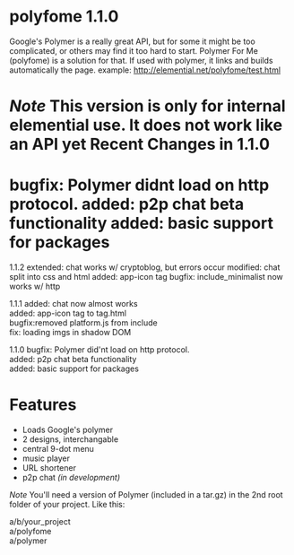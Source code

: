 polyfome 1.1.0
========
Google's Polymer is a really great API, but for some it might be too complicated, or others may find it too hard to start.
Polymer For Me (polyfome) is a solution for that. If used with polymer, it links and builds automatically the page.
example: http://elemential.net/polyfome/test.html

*Note* This version is only for internal elemential use. It does not work like an API yet
Recent Changes in 1.1.0
=

bugfix: Polymer didnt load on http protocol.
added: p2p chat beta functionality
added: basic support for packages
=======
1.1.2
extended: chat works w/ cryptoblog, but errors occur
modified: chat split into css and html
added: app-icon tag
bugfix: include_minimalist now works w/ http

1.1.1
added: chat now almost works  
added: app-icon tag to tag.html  
bugfix:removed platform.js from include  
fix: loading imgs in shadow DOM  

1.1.0
bugfix: Polymer did'nt load on http protocol.  
added: p2p chat beta functionality  
added: basic support for packages  


Features
========
+ Loads Google's polymer
+ 2 designs, interchangable
+ central 9-dot menu
+ music player
+ URL shortener
+ p2p chat *(in development)*

*Note* You'll need a version of Polymer (included in a tar.gz) in the 2nd root folder of your project. Like this:

>
a/b/your_project  
a/polyfome  
a/polymer  
